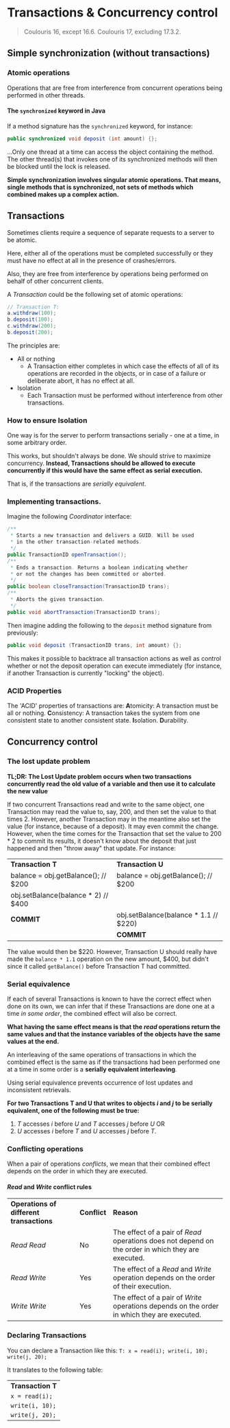 # Transactions & Concurrency control
> Coulouris 16, except 16.6.
> Coulouris 17, excluding 17.3.2.

## Simple synchronization (without transactions)

### Atomic operations
Operations that are free from interference from concurrent operations being performed in other threads.

#### The `synchronized` keyword in Java
If a method signature has the `synchronized` keyword, for instance:
```java
public synchronized void deposit (int amount) {};
```
...Only one thread at a time can access the object containing the method. The other thread(s) that invokes one of its synchronized methods will then be blocked until the lock is released.

**Simple synchronization involves singular atomic operations. That means, single methods that is synchronized, not sets of methods which combined makes up a complex action.**

## Transactions
Sometimes clients require a sequence of separate requests to a server to be atomic.

Here, either all of the operations must be completed successfully or they must have no effect at all in the presence of crashes/errors.

Also, they are free from interference by operations being performed on behalf of other concurrent clients.

A *Transaction* could be the following set of atomic operations:
```java
// Transaction T:
a.withdraw(100);
b.deposit(100);
c.withdraw(200);
b.deposit(200);
```

The principles are:
- All or nothing
	-	A Transaction either completes in which case the effects of all of its operations are recorded in the objects, or in case of a failure or deliberate abort, it has no effect at all.
- Isolation
	-	Each Transaction must be performed without interference from other transactions.

### How to ensure Isolation
One way is for the server to perform transactions serially - one at a time, in some arbitrary order.

This works, but shouldn't always be done. We should strive to maximize concurrency. **Instead, Transactions should be allowed to execute concurrently if this would have the same effect as serial execution.**

That is, if the transactions are *serially equivalent*.

### Implementing transactions.
Imagine the following *Coordinator* interface:
```java
/**
 * Starts a new transaction and delivers a GUID. Will be used
 * in the other transaction-related methods.
 */
public TransactionID openTransaction();
/**
 * Ends a transaction. Returns a boolean indicating whether
 * or not the changes has been committed or aborted.
 */
public boolean closeTransaction(TransactionID trans);
/**
 * Aborts the given transaction.
 */
public void abortTransaction(TransactionID trans);
```

Then imagine adding the following to the `deposit` method signature from previously:
```java
public void deposit (TransactionID trans, int amount) {};
```
This makes it possible to backtrace all transaction actions as well as control whether or not the deposit operation can execute immediately (for instance, if another Transaction is currently "locking" the object).

### ACID Properties
The 'ACID' properties of transactions are:
<strong>A</strong>tomicity: A transaction must be all or nothing.
<strong>C</strong>onsistency: A transaction takes the system from one consistent state to another consistent state.
<strong>I</strong>solation.
<strong>D</strong>urability.

## Concurrency control

### The lost update problem
**TL;DR: The Lost Update problem occurs when two transactions concurrently read the old value of a variable and then use it to calculate the new value**

If two concurrent Transactions read and write to the same object, one Transaction may read the value to, say, 200, and then set the value to that times 2. However, another Transaction may in the meantime also set the value (for instance, because of a deposit). It may even commit the change. However, when the time comes for the Transaction that set the value to 200 * 2 to commit its results, it doesn't know about the deposit that just happened and then "throw away" that update. For instance:
<table>
	<tr>
		<td><strong>Transaction T</strong></td>
		<td><strong>Transaction U</strong></td>
	</tr>
	<tr>
		<td>balance = obj.getBalance(); // $200</td>
		<td>balance = obj.getBalance(); // $200</td>
	</tr>
	<tr>
		<td>obj.setBalance(balance * 2) // $400</td>
		<td></td>
	</tr>
	<tr>
		<td><strong>COMMIT</strong></td>
		<td>obj.setBalance(balance * 1.1 // $220)</td>
	</tr>
	<tr>
		<td></td>
		<td><strong>COMMIT</strong></td>
	</tr>
</table>

The value would then be $220. However, Transaction U should really have made the `balance * 1.1` operation on the new amount, $400, but didn't since it called `getBalance()` before Transaction T had committed.

### Serial equivalence
If each of several Transactions is known to have the correct effect when done on its own, we can infer that if these Transactions are done one at a time *in some order*, the combined effect will also be correct.

**What having the same effect means is that the *read* operations return the same values and that the instance variables of the objects have the same values at the end.**

An interleaving of the same operations of transactions in which the combined effect is the same as if the transactions had been performed one at a time in some order is a **serially equivalent interleaving**.

Using serial equivalence prevents occurrence of lost updates and inconsistent retrievals.

**For two Transactions T and U that writes to objects *i* and *j* to be serially equivalent, one of the following must be true:**
1. *T* accesses *i* before *U* and *T* accesses *j* before *U*
OR
2. *U* accesses *i* before *T* and *U* accesses *j* before *T*.

### Conflicting operations
When a pair of operations *conflicts*, we mean that their combined effect depends on the order in which they are executed.

#### *Read* and *Write* conflict rules
<table>
	<tr>
		<td><strong>Operations of different transactions</strong></td>
		<td><strong>Conflict</strong></td>
		<td><strong>Reason</strong></td>
	</tr>
	<tr>
		<td><em>Read</em>&#09;<em>Read</em></td>
		<td>No</td>
		<td>The effect of a pair of <em>Read</em> operations does not depend on the order in which they are executed.</td>
	</tr>
	<tr>
		<td><em>Read</em>&#09;<em>Write</em></td>
		<td>Yes</td>
		<td>The effect of a <em>Read</em> and <em>Write</em> operation depends on the order of their execution.</td>
	</tr>
	<tr>
		<td><em>Write</em>&#09;<em>Write</em></td>
		<td>Yes</td>
		<td>The effect of a pair of <em>Write</em> operations depends on the order in which they are executed.</td>
	</tr>
</table>

### Declaring Transactions
You can declare a Transaction like this:
`T: x = read(i); write(i, 10); write(j, 20);`

It translates to the following table:
<table>
	<tr>
		<td><strong>Transaction T</strong></td>
	</tr>
	<tr>
		<td><code>x = read(i);</code></td>
	</tr>
	<tr>
		<td><code>write(i, 10);</code></td>
	</tr>
	<tr>
		<td><code>write(j, 20);</code></td>
	</tr>
</table>
